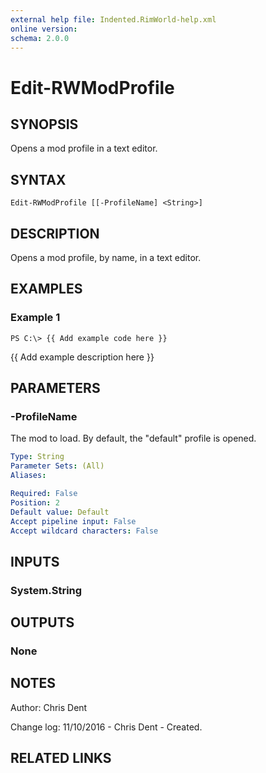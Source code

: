 ```yaml
---
external help file: Indented.RimWorld-help.xml
online version: 
schema: 2.0.0
---
```


# Edit-RWModProfile

## SYNOPSIS
Opens a mod profile in a text editor.

## SYNTAX

```
Edit-RWModProfile [[-ProfileName] <String>]
```

## DESCRIPTION
Opens a mod profile, by name, in a text editor.

## EXAMPLES

### Example 1
```
PS C:\> {{ Add example code here }}
```

{{ Add example description here }}

## PARAMETERS

### -ProfileName
The mod to load.
By default, the "default" profile is opened.

```yaml
Type: String
Parameter Sets: (All)
Aliases: 

Required: False
Position: 2
Default value: Default
Accept pipeline input: False
Accept wildcard characters: False
```

## INPUTS

### System.String

## OUTPUTS

### None

## NOTES
Author: Chris Dent

Change log:
  11/10/2016 - Chris Dent - Created.

## RELATED LINKS

